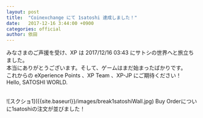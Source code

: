 ```yaml
---
layout: post
title:  "Coinexchange にて 1satoshi 達成しました！"
date:   2017-12-16 3:44:00 +0900
categories: official
author: 依田
---
```


みなさまのご声援を受け、XP は 2017/12/16 03:43 にサトシの世界へと旅立ちました。  
本当にありがとうございます。そして、ゲームはまだ始まったばかりです。  
これからの eXperience Points 、XP Team 、XP-JP にご期待ください！  
Hello, SATOSHI WORLD.  

<br>
![スクショ1]({{site.baseurl}}/images/break1satoshiWall.jpg)  
Buy Orderについに1satoshiの注文が並びました！  